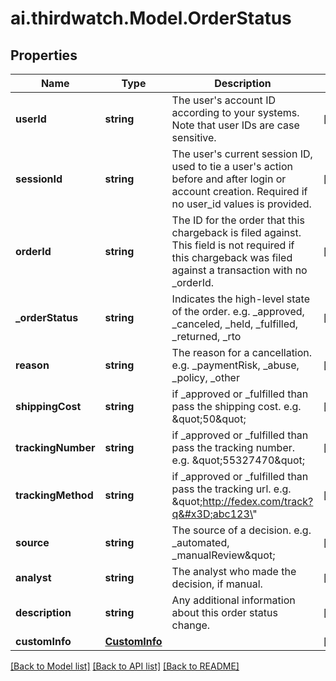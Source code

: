 # ai.thirdwatch.Model.OrderStatus
## Properties

Name | Type | Description | Notes
------------ | ------------- | ------------- | -------------
**userId** | **string** | The user&#39;s account ID according to your systems. Note that user IDs are case sensitive. | [optional] 
**sessionId** | **string** | The user&#39;s current session ID, used to tie a user&#39;s action before and after login or account creation. Required if no user_id values is provided. | [optional] 
**orderId** | **string** | The ID for the order that this chargeback is filed against. This field is not required if this chargeback was filed against a transaction with no _orderId. | [optional] 
**_orderStatus** | **string** | Indicates the high-level state of the order. e.g. _approved, _canceled, _held, _fulfilled, _returned, _rto | [optional] 
**reason** | **string** | The reason for a cancellation. e.g. _paymentRisk, _abuse, _policy, _other | [optional] 
**shippingCost** | **string** | if _approved or _fulfilled than pass the shipping cost. e.g. \&quot;50\&quot; | [optional] 
**trackingNumber** | **string** | if _approved or _fulfilled than pass the tracking number. e.g. \&quot;55327470\&quot; | [optional] 
**trackingMethod** | **string** | if _approved or _fulfilled than pass the tracking url. e.g. \&quot;http://fedex.com/track?q&#x3D;abc123\&quot; | [optional] 
**source** | **string** | The source of a decision. e.g. _automated, _manualReview\&quot; | [optional] 
**analyst** | **string** | The analyst who made the decision, if manual. | [optional] 
**description** | **string** | Any additional information about this order status change. | [optional] 
**customInfo** | [**CustomInfo**](CustomInfo.md) |  | [optional] 

[[Back to Model list]](../README.md#documentation-for-models) [[Back to API list]](../README.md#documentation-for-api-endpoints) [[Back to README]](../README.md)


